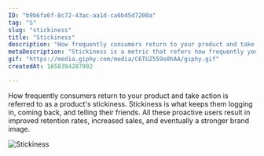 ```yaml
---
ID: "b9b6fa6f-8c72-43ac-aa1d-ca6b45d7200a"
tag: "S"
slug: "stickiness"
title: "Stickiness"
description: "How frequently consumers return to your product and take action is referred to as a product's stickiness. Stickiness is what keeps them logging in, coming back, and telling their friends. All these proactive users result in improved retention rates, increased sales, and eventually a stronger brand image. "
metaDescription: "Stickiness is a metric that refers how frequently your active users return to a digital product. "
gif: "https://media.giphy.com/media/C6TUZ559o8hAA/giphy.gif"
createdAt: 1658394287902

---
```

How frequently consumers return to your product and take action is referred to as a product's stickiness. Stickiness is what keeps them logging in, coming back, and telling their friends. All these proactive users result in improved retention rates, increased sales, and eventually a stronger brand image. 

![Stickiness](https://media.giphy.com/media/C6TUZ559o8hAA/giphy.gif)